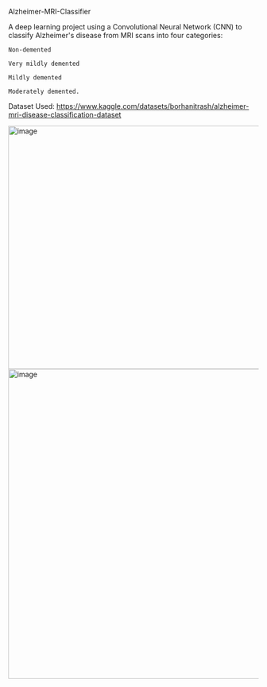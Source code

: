 Alzheimer-MRI-Classifier

A deep learning project using a Convolutional Neural Network (CNN) to classify Alzheimer's disease from MRI scans into four categories:

    Non-demented

    Very mildly demented

    Mildly demented

    Moderately demented.

Dataset Used: https://www.kaggle.com/datasets/borhanitrash/alzheimer-mri-disease-classification-dataset

<img width="1140" height="490" alt="image" src="https://github.com/user-attachments/assets/aae35a70-4b64-407f-8f3d-d984d7e463e5" />
<img width="785" height="624" alt="image" src="https://github.com/user-attachments/assets/0c45b44e-9016-48e6-aac5-7ee2af2b4036" />
